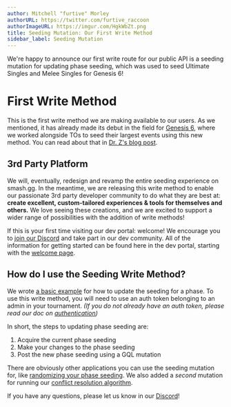```yaml
---
author: Mitchell "furtive" Morley
authorURL: https://twitter.com/furtive_raccoon
authorImageURL: https://imgur.com/HgkWbZt.png
title: Seeding Mutation: Our First Write Method
sidebar_label: Seeding Mutation
---
```


We're happy to announce our first write route for our public API
 is a seeding mutation for updating phase seeding, which was
 used to seed Ultimate Singles and Melee Singles for Genesis 6!
<!--truncate-->

# First Write Method

This is the first write method we are making available to our users.
As we mentioned, it has already made its debut in the field for
 [Genesis 6](https://smash.gg/g6), where we worked alongside TOs to seed
  their largest events using this new method.
You can read about that in [Dr. Z's blog post](https://blog.smash.gg/b3a75c936dcb).

## 3rd Party Platform

We will, eventually, redesign and revamp the entire seeding experience on smash.gg.
In the meantime, we are releasing this write method to enable our
 passionate 3rd party developer community to do what they are best at:
  **create excellent, custom-tailored experiences & tools for themselves and others.**
We love seeing these creations, and we are excited to support a wider range
 of possibilities with the addition of write methods!

If this is your first time visiting our dev portal: welcome!
We encourage you to
 [join our Discord](https://discord.gg/smashgg) and take part in our dev community.
All of the information for getting started can be found here in the dev portal,
 starting with the [welcome page](/docs/intro).

## How do I use the Seeding Write Method?

We wrote [a basic example](/docs/examples/update-phase-seeding)
 for how to update the seeding for a phase.
To use this write method, you will need to use an auth token belonging
 to an admin in your tournament.
*(If you do not already have an auth token, please read our doc on
   [authentication](/docs/authentication))*

In short, the steps to updating phase seeding are:
1) Acquire the current phase seeding
2) Make your changes to the phase seeding
3) Post the new phase seeding using a GQL mutation

There are obviously other applications you can use the seeding mutation for, like
 [randomizing your phase seeding](/docs/examples/randomize-phase-seeding).
We also added a *second* mutation for running our [conflict resolution
 algorithm](/docs/examples/resolve-conflicts).

If you have any questions, please let us know in our [Discord](https://discord.gg/smashgg)!